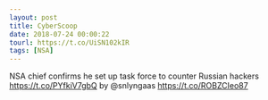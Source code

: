 ```yaml
---
layout: post
title: CyberScoop
date: 2018-07-24 00:00:22
tourl: https://t.co/UiSN102kIR
tags: [NSA]
---
```

NSA chief confirms he set up task force to counter Russian hackers  https://t.co/PYfkiV7gbQ by @snlyngaas https://t.co/ROBZCIeo87